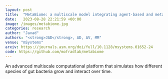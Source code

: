 ```yaml
---
layout: post
title:  "MetaBiome: a multiscale model integrating agent-based and metabolic networks to reveal spatial regulation in gut mucosal microbial communities"
date:   2023-08-28 22:21:59 +00:00
image: /images/metabiome.jpg
categories: research
author: "Javad"
authors: "<strong>JAD</strong>, AD, AV, MM"
venue: "mSystems"
arxiv: https://journals.asm.org/doi/full/10.1128/msystems.01652-24
code: https://github.com/mofradlab/metabiome
---
```

An advanced multiscale computational platform that simulates how different species of gut bacteria grow and interact over time.